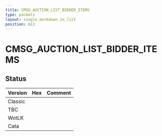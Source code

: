 ```yaml
---
title: CMSG_AUCTION_LIST_BIDDER_ITEMS
type: packets
layout: single_markdown_in_list
position: 613
---
```


# CMSG_AUCTION_LIST_BIDDER_ITEMS

## Status

Version | Hex | Comment
---------- | ---------- | ---------- 
Classic |  |  
TBC |  |  
WotLK |  |  
Cata |  |  
